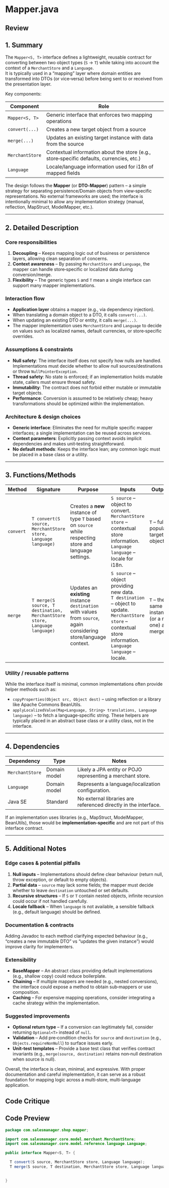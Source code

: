 # Mapper.java

## Review

## 1. Summary  
The `Mapper<S, T>` interface defines a lightweight, reusable contract for converting between two object types (`S` → `T`) while taking into account the context of a `MerchantStore` and a `Language`.  
It is typically used in a “mapping” layer where domain entities are transformed into DTOs (or vice‑versa) before being sent to or received from the presentation layer.  

Key components:  

| Component | Role |
|-----------|------|
| `Mapper<S, T>` | Generic interface that enforces two mapping operations |
| `convert(...)` | Creates a new target object from a source |
| `merge(...)`   | Updates an existing target instance with data from the source |
| `MerchantStore` | Contextual information about the store (e.g., store‑specific defaults, currencies, etc.) |
| `Language` | Locale/language information used for i18n of mapped fields |

The design follows the **Mapper** (or **DTO‑Mapper**) pattern – a simple strategy for separating persistence/Domain objects from view‑specific representations. No external frameworks are used; the interface is intentionally minimal to allow any implementation strategy (manual, reflection, MapStruct, ModelMapper, etc.).

---

## 2. Detailed Description  

### Core responsibilities
1. **Decoupling** – Keeps mapping logic out of business or persistence layers, allowing clean separation of concerns.
2. **Context awareness** – By passing `MerchantStore` and `Language`, the mapper can handle store‑specific or localized data during conversion/merge.
3. **Flexibility** – The generic types `S` and `T` mean a single interface can support many mapper implementations.

### Interaction flow
- **Application layer** obtains a mapper (e.g., via dependency injection).
- When translating a domain object to a DTO, it calls `convert(...)`.
- When updating an existing DTO or entity, it calls `merge(...)`.
- The mapper implementation uses `MerchantStore` and `Language` to decide on values such as localized names, default currencies, or store‑specific overrides.

### Assumptions & constraints
- **Null safety**: The interface itself does not specify how nulls are handled. Implementations must decide whether to allow null sources/destinations or throw `NullPointerException`.
- **Thread safety**: No state is enforced; if an implementation holds mutable state, callers must ensure thread safety.
- **Immutability**: The contract does not forbid either mutable or immutable target objects.
- **Performance**: Conversion is assumed to be relatively cheap; heavy transformations should be optimized within the implementation.

### Architecture & design choices
- **Generic interface**: Eliminates the need for multiple specific mapper interfaces; a single implementation can be reused across services.
- **Context parameters**: Explicitly passing context avoids implicit dependencies and makes unit‑testing straightforward.
- **No default methods**: Keeps the interface lean; any common logic must be placed in a base class or a utility.

---

## 3. Functions/Methods  

| Method | Signature | Purpose | Inputs | Outputs | Side‑effects | Notes |
|--------|-----------|---------|--------|---------|--------------|-------|
| `convert` | `T convert(S source, MerchantStore store, Language language)` | Creates a **new** instance of type `T` based on `source` while respecting store and language settings. | `S source` – object to convert.<br>`MerchantStore store` – contextual store information.<br>`Language language` – locale for i18n. | `T` – fully populated target object. | None. | Should be pure (no side‑effects). |
| `merge` | `T merge(S source, T destination, MerchantStore store, Language language)` | Updates an **existing** instance `destination` with values from `source`, again considering store/language context. | `S source` – object providing new data.<br>`T destination` – object to update.<br>`MerchantStore store` – contextual store information.<br>`Language language` – locale. | `T` – the same instance (or a new one) after merge. | May mutate `destination`. | Should preserve fields not present in `source` unless explicitly overwritten. |

### Utility / reusable patterns
While the interface itself is minimal, common implementations often provide helper methods such as:
- `copyProperties(Object src, Object dest)` – using reflection or a library like Apache Commons BeanUtils.
- `applyLocalizedValue(Map<Language, String> translations, Language language)` – to fetch a language‑specific string.
These helpers are typically placed in an abstract base class or a utility class, not in the interface.

---

## 4. Dependencies  

| Dependency | Type | Notes |
|------------|------|-------|
| `MerchantStore` | Domain model | Likely a JPA entity or POJO representing a merchant store. |
| `Language` | Domain model | Represents a language/localization configuration. |
| Java SE | Standard | No external libraries are referenced directly in the interface. |

If an implementation uses libraries (e.g., MapStruct, ModelMapper, BeanUtils), those would be **implementation‑specific** and are not part of this interface contract.

---

## 5. Additional Notes  

### Edge cases & potential pitfalls
1. **Null inputs** – Implementations should define clear behaviour (return null, throw exception, or default to empty objects).
2. **Partial data** – `source` may lack some fields; the mapper must decide whether to leave `destination` untouched or set defaults.
3. **Recursive structures** – If `S` or `T` contain nested objects, infinite recursion could occur if not handled carefully.
4. **Locale fallback** – When `language` is not available, a sensible fallback (e.g., default language) should be defined.

### Documentation & contracts
Adding Javadoc to each method clarifying expected behaviour (e.g., “creates a new immutable DTO” vs “updates the given instance”) would improve clarity for implementers.

### Extensibility
- **BaseMapper** – An abstract class providing default implementations (e.g., shallow copy) could reduce boilerplate.
- **Chaining** – If multiple mappers are needed (e.g., nested conversions), the interface could expose a method to obtain sub‑mappers or use composition.
- **Caching** – For expensive mapping operations, consider integrating a cache strategy within the implementation.

### Suggested improvements
- **Optional return type** – If a conversion can legitimately fail, consider returning `Optional<T>` instead of `null`.
- **Validation** – Add pre‑condition checks for `source` and `destination` (e.g., `Objects.requireNonNull`) to surface issues early.
- **Unit‑test templates** – Provide a base test class that verifies contract invariants (e.g., `merge(source, destination)` retains non‑null destination when source is null).

Overall, the interface is clean, minimal, and expressive. With proper documentation and careful implementation, it can serve as a robust foundation for mapping logic across a multi‑store, multi‑language application.

## Code Critique



## Code Preview

```java
package com.salesmanager.shop.mapper;

import com.salesmanager.core.model.merchant.MerchantStore;
import com.salesmanager.core.model.reference.language.Language;

public interface Mapper<S, T> {

  T convert(S source, MerchantStore store, Language language);
  T merge(S source, T destination, MerchantStore store, Language language);
  

}



```

